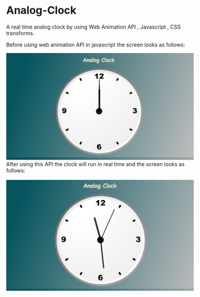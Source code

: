 # Analog-Clock
A real time analog clock by using Web Animation API , Javascript , CSS transforms. 

Before using web animation API in javascript the screen looks as follows:

<img src="https://github.com/suruchi2402/Analog-Clock/blob/master/Clock_before.jpg?raw=true" >
<br>
After using this API the clock will run in real time and the screen looks as follows:
<br><br>
<img src="https://github.com/suruchi2402/Analog-Clock/blob/master/Clock_after.jpg?raw=true">
